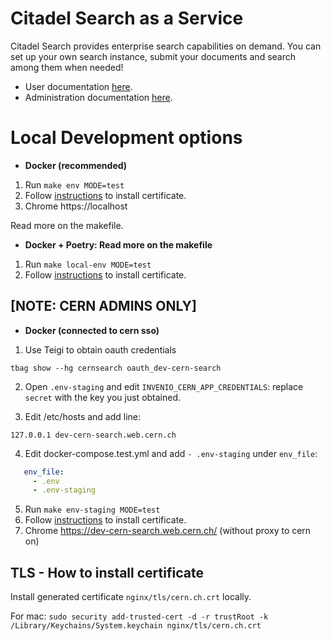 # Citadel Search as a Service

Citadel Search provides enterprise search capabilities on demand. You can set up your own search instance, submit your
documents and search among them when needed!

- User documentation [here](http://cern-search.docs.cern.ch/cernsearchdocs/).
- Administration documentation [here](https://cern-search-admin.docs.cern.ch/cernsearch-admin-docs/).


# Local Development options

- **Docker (recommended)**
1. Run `make env MODE=test`
2. Follow [instructions](#tls---how-to-install-certificate) to install certificate.
3. Chrome https://localhost

Read more on the makefile.

- **Docker + Poetry: Read more on the makefile**
1. Run `make local-env MODE=test`
2. Follow [instructions](#tls---how-to-install-certificate) to install certificate.

## [NOTE: CERN ADMINS ONLY]

-  **Docker (connected to cern sso)**

1. Use Teigi to obtain oauth credentials

`tbag show --hg cernsearch oauth_dev-cern-search`

2. Open `.env-staging` and edit `INVENIO_CERN_APP_CREDENTIALS`: replace `secret` with the key you just obtained.

3. Edit /etc/hosts and add line:

`127.0.0.1 dev-cern-search.web.cern.ch`

4. Edit docker-compose.test.yml and add `- .env-staging` under `env_file`:

 ```yaml
    env_file:
      - .env
      - .env-staging
 ```

5. Run `make env-staging MODE=test`
6. Follow [instructions](#tls---how-to-install-certificate) to install certificate.
7. Chrome https://dev-cern-search.web.cern.ch/ (without proxy to cern on)

## TLS - How to install certificate
Install generated certificate `nginx/tls/cern.ch.crt` locally.

For mac:
`sudo security add-trusted-cert -d -r trustRoot -k /Library/Keychains/System.keychain nginx/tls/cern.ch.crt`
